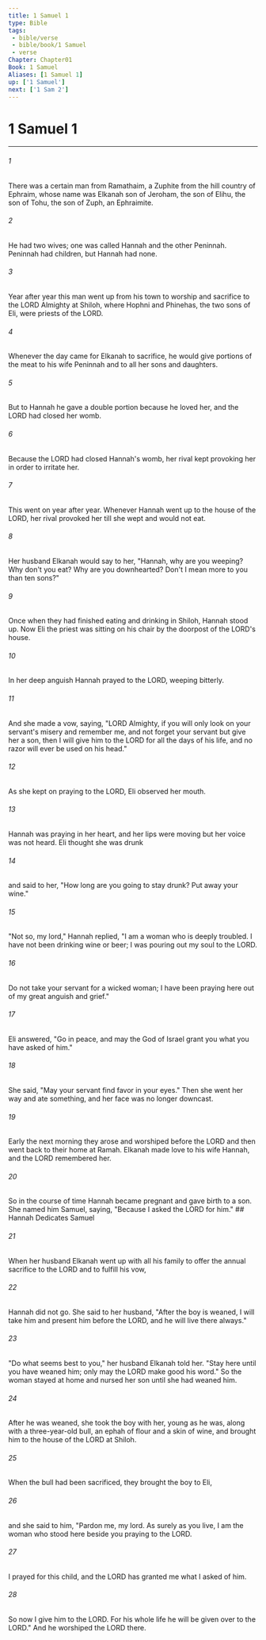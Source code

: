 ```yaml
---
title: 1 Samuel 1
type: Bible
tags:
 - bible/verse
 - bible/book/1 Samuel
 - verse
Chapter: Chapter01
Book: 1 Samuel
Aliases: [1 Samuel 1]
up: ['1 Samuel']
next: ['1 Sam 2']
---
```

# 1 Samuel 1

***


###### 1 
There was a certain man from Ramathaim, a Zuphite from the hill country of Ephraim, whose name was Elkanah son of Jeroham, the son of Elihu, the son of Tohu, the son of Zuph, an Ephraimite. 

###### 2 
He had two wives; one was called Hannah and the other Peninnah. Peninnah had children, but Hannah had none. 

###### 3 
Year after year this man went up from his town to worship and sacrifice to the LORD Almighty at Shiloh, where Hophni and Phinehas, the two sons of Eli, were priests of the LORD. 

###### 4 
Whenever the day came for Elkanah to sacrifice, he would give portions of the meat to his wife Peninnah and to all her sons and daughters. 

###### 5 
But to Hannah he gave a double portion because he loved her, and the LORD had closed her womb. 

###### 6 
Because the LORD had closed Hannah's womb, her rival kept provoking her in order to irritate her. 

###### 7 
This went on year after year. Whenever Hannah went up to the house of the LORD, her rival provoked her till she wept and would not eat. 

###### 8 
Her husband Elkanah would say to her, "Hannah, why are you weeping? Why don't you eat? Why are you downhearted? Don't I mean more to you than ten sons?" 

###### 9 
Once when they had finished eating and drinking in Shiloh, Hannah stood up. Now Eli the priest was sitting on his chair by the doorpost of the LORD's house. 

###### 10 
In her deep anguish Hannah prayed to the LORD, weeping bitterly. 

###### 11 
And she made a vow, saying, "LORD Almighty, if you will only look on your servant's misery and remember me, and not forget your servant but give her a son, then I will give him to the LORD for all the days of his life, and no razor will ever be used on his head." 

###### 12 
As she kept on praying to the LORD, Eli observed her mouth. 

###### 13 
Hannah was praying in her heart, and her lips were moving but her voice was not heard. Eli thought she was drunk 

###### 14 
and said to her, "How long are you going to stay drunk? Put away your wine." 

###### 15 
"Not so, my lord," Hannah replied, "I am a woman who is deeply troubled. I have not been drinking wine or beer; I was pouring out my soul to the LORD. 

###### 16 
Do not take your servant for a wicked woman; I have been praying here out of my great anguish and grief." 

###### 17 
Eli answered, "Go in peace, and may the God of Israel grant you what you have asked of him." 

###### 18 
She said, "May your servant find favor in your eyes." Then she went her way and ate something, and her face was no longer downcast. 

###### 19 
Early the next morning they arose and worshiped before the LORD and then went back to their home at Ramah. Elkanah made love to his wife Hannah, and the LORD remembered her. 

###### 20 
So in the course of time Hannah became pregnant and gave birth to a son. She named him Samuel, saying, "Because I asked the LORD for him." ## Hannah Dedicates Samuel 

###### 21 
When her husband Elkanah went up with all his family to offer the annual sacrifice to the LORD and to fulfill his vow, 

###### 22 
Hannah did not go. She said to her husband, "After the boy is weaned, I will take him and present him before the LORD, and he will live there always." 

###### 23 
"Do what seems best to you," her husband Elkanah told her. "Stay here until you have weaned him; only may the LORD make good his word." So the woman stayed at home and nursed her son until she had weaned him. 

###### 24 
After he was weaned, she took the boy with her, young as he was, along with a three-year-old bull, an ephah of flour and a skin of wine, and brought him to the house of the LORD at Shiloh. 

###### 25 
When the bull had been sacrificed, they brought the boy to Eli, 

###### 26 
and she said to him, "Pardon me, my lord. As surely as you live, I am the woman who stood here beside you praying to the LORD. 

###### 27 
I prayed for this child, and the LORD has granted me what I asked of him. 

###### 28 
So now I give him to the LORD. For his whole life he will be given over to the LORD." And he worshiped the LORD there. 
